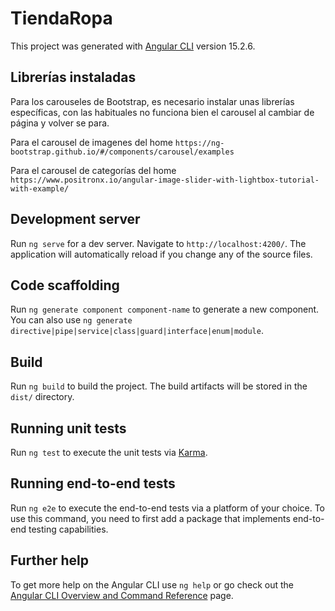 # TiendaRopa

This project was generated with [Angular CLI](https://github.com/angular/angular-cli) version 15.2.6.

## Librerías instaladas

Para los carouseles de Bootstrap, es necesario instalar unas librerías específicas, con las habituales no funciona bien el carousel al cambiar de página y volver se para.

Para el carousel de imagenes del home `https://ng-bootstrap.github.io/#/components/carousel/examples`

Para el carousel de categorías del home `https://www.positronx.io/angular-image-slider-with-lightbox-tutorial-with-example/`


## Development server

Run `ng serve` for a dev server. Navigate to `http://localhost:4200/`. The application will automatically reload if you change any of the source files.

## Code scaffolding

Run `ng generate component component-name` to generate a new component. You can also use `ng generate directive|pipe|service|class|guard|interface|enum|module`.

## Build

Run `ng build` to build the project. The build artifacts will be stored in the `dist/` directory.

## Running unit tests

Run `ng test` to execute the unit tests via [Karma](https://karma-runner.github.io).

## Running end-to-end tests

Run `ng e2e` to execute the end-to-end tests via a platform of your choice. To use this command, you need to first add a package that implements end-to-end testing capabilities.

## Further help

To get more help on the Angular CLI use `ng help` or go check out the [Angular CLI Overview and Command Reference](https://angular.io/cli) page.

